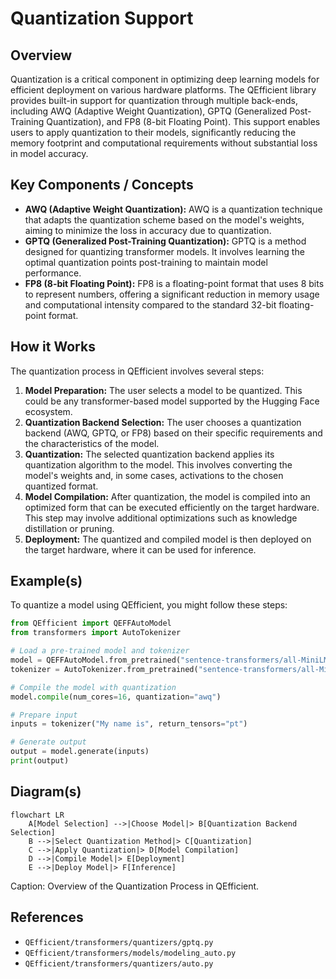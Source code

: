 # Quantization Support
## Overview
Quantization is a critical component in optimizing deep learning models for efficient deployment on various hardware platforms. The QEfficient library provides built-in support for quantization through multiple back-ends, including AWQ (Adaptive Weight Quantization), GPTQ (Generalized Post-Training Quantization), and FP8 (8-bit Floating Point). This support enables users to apply quantization to their models, significantly reducing the memory footprint and computational requirements without substantial loss in model accuracy.

## Key Components / Concepts
- **AWQ (Adaptive Weight Quantization):** AWQ is a quantization technique that adapts the quantization scheme based on the model's weights, aiming to minimize the loss in accuracy due to quantization.
- **GPTQ (Generalized Post-Training Quantization):** GPTQ is a method designed for quantizing transformer models. It involves learning the optimal quantization points post-training to maintain model performance.
- **FP8 (8-bit Floating Point):** FP8 is a floating-point format that uses 8 bits to represent numbers, offering a significant reduction in memory usage and computational intensity compared to the standard 32-bit floating-point format.

## How it Works
The quantization process in QEfficient involves several steps:
1. **Model Preparation:** The user selects a model to be quantized. This could be any transformer-based model supported by the Hugging Face ecosystem.
2. **Quantization Backend Selection:** The user chooses a quantization backend (AWQ, GPTQ, or FP8) based on their specific requirements and the characteristics of the model.
3. **Quantization:** The selected quantization backend applies its quantization algorithm to the model. This involves converting the model's weights and, in some cases, activations to the chosen quantized format.
4. **Model Compilation:** After quantization, the model is compiled into an optimized form that can be executed efficiently on the target hardware. This step may involve additional optimizations such as knowledge distillation or pruning.
5. **Deployment:** The quantized and compiled model is then deployed on the target hardware, where it can be used for inference.

## Example(s)
To quantize a model using QEfficient, you might follow these steps:
```python
from QEfficient import QEFFAutoModel
from transformers import AutoTokenizer

# Load a pre-trained model and tokenizer
model = QEFFAutoModel.from_pretrained("sentence-transformers/all-MiniLM-L6-v2", pooling="mean")
tokenizer = AutoTokenizer.from_pretrained("sentence-transformers/all-MiniLM-L6-v2")

# Compile the model with quantization
model.compile(num_cores=16, quantization="awq")

# Prepare input
inputs = tokenizer("My name is", return_tensors="pt")

# Generate output
output = model.generate(inputs)
print(output)
```

## Diagram(s)
```mermaid
flowchart LR
    A[Model Selection] -->|Choose Model|> B[Quantization Backend Selection]
    B -->|Select Quantization Method|> C[Quantization]
    C -->|Apply Quantization|> D[Model Compilation]
    D -->|Compile Model|> E[Deployment]
    E -->|Deploy Model|> F[Inference]
```
Caption: Overview of the Quantization Process in QEfficient.

## References
- `QEfficient/transformers/quantizers/gptq.py`
- `QEfficient/transformers/models/modeling_auto.py`
- `QEfficient/transformers/quantizers/auto.py`